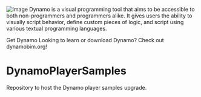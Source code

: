 ![Image](https://raw.github.com/ikeough/Dynamo/master/doc/distrib/Images/dynamo_logo_dark.png)
Dynamo is a visual programming tool that aims to be accessible to both non-programmers and programmers alike. It gives users the ability to visually script behavior, define custom pieces of logic, and script using various textual programming languages.

Get Dynamo
Looking to learn or download Dynamo? Check out dynamobim.org!

# DynamoPlayerSamples
Repository to host the Dynamo player samples upgrade.
